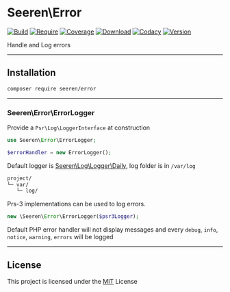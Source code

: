 # Seeren\\Error

[![Build](https://app.travis-ci.com/seeren/error.svg?branch=master)](https://app.travis-ci.com/seeren/error)
[![Require](https://poser.pugx.org/seeren/error/require/php)](https://packagist.org/packages/seeren/error)
[![Coverage](https://coveralls.io/repos/github/seeren/error/badge.svg?branch=master)](https://coveralls.io/github/seeren/error?branch=master)
[![Download](https://img.shields.io/packagist/dt/seeren/error.svg)](https://packagist.org/packages/seeren/error/stats)
[![Codacy](https://app.codacy.com/project/badge/Grade/baea2fa9ba704a80a6b693921af25cbd)](https://www.codacy.com/gh/seeren/error/dashboard?utm_source=github.com&utm_medium=referral&utm_content=seeren/error&utm_campaign=Badge_Grade)
[![Version](https://img.shields.io/packagist/v/seeren/error.svg)](https://packagist.org/packages/seeren/error)

Handle and Log errors

* * *

## Installation

```bash
composer require seeren/error
```

* * *

### Seeren\\Error\\ErrorLogger

Provide a `Psr\Log\LoggerInterface` at construction

```php
use Seeren\Error\ErrorLogger;

$errorHandler = new ErrorLogger();
```

Default logger is [Seeren\\Log\\Logger\\Daily](https://github.com/seeren/log), log folder is in `/var/log`

```bash
project/
└─ var/
   └─ log/
```

Prs-3 implementations can be used to log errors.

```php
new \Seeren\Error\ErrorLogger($psr3Logger);
```

Default PHP error handler will not display messages and every `debug`, `info`, `notice`, `warning`, `errors` will be logged

* * *

## License

This project is licensed under the [MIT](./LICENSE) License
